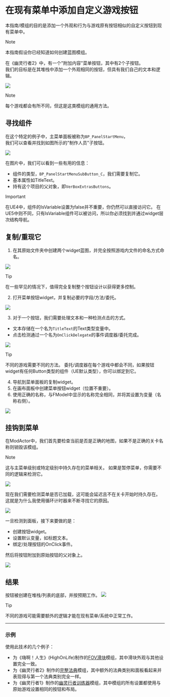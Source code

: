 # 在现有菜单中添加自定义游戏按钮
本指南/模组的目的是添加一个外观和行为与游戏原有按钮相似的自定义按钮到现有菜单中。<br>

> [!NOTE]  
> 本指南假设你已经知道如何创建蓝图模组。

在《幽灵行者2》中，有一个"附加内容"菜单按钮，其中有2个子按钮。<br>
我们的目标是在其堆栈中添加一个外观相同的按钮，但具有我们自己的文本和逻辑。

![](/Media/GameMenus/1.png)

> [!NOTE]  
> 每个游戏都会有所不同，但这是这类模组的通用方法。

## 寻找组件
在这个特定的例子中，主菜单面板被称为`BP_PanelStartMenu`，<br>
我们可以查看并找到如图所示的"制作人员"子按钮。

![](/Media/GameMenus/2.png)

在图片中，我们可以看到一些有用的信息：
- 组件的类型，`BP_PanelStartMenuSubButton_C`，我们需要复制它。
- 基本属性如TitleText。
- 持有这个项目的父对象，即`VerBoxExtrasButtons`。

> [!IMPORTANT]  
> 在UE4中，组件的IsVariable设置为false并不重要，你仍然可以直接访问它。
> 在UE5中则不同，只有IsVariable组件可以被访问，所以你必须找到并通过widget层次结构导航。


## 复制/重现它
1. 在其原始文件夹中创建两个widget蓝图，并完全按照游戏内文件的命名方式命名。

![](/Media/GameMenus/3.png)

> [!TIP]  
> 在一些罕见的情况下，值得完全复制整个按钮设计以获得更多控制。

2. 打开菜单按钮widget，并复制必要的字段/方法/委托。

![](/Media/GameMenus/4.png)

3. 对于一个按钮，我们需要处理文本和一种检测点击的方式。

- 文本存储在一个名为`TitleText`的Text类型变量中。
- 点击检测通过一个名为`OnClickDelegate`的事件调度器/委托完成。

![](/Media/GameMenus/4-1.png)

> [!TIP]  
> 不同的游戏需要不同的方法。
> 委托/调度器在每个游戏中都会不同，如果按钮widget有任何Button类型的组件（UE默认类型），你可以绑定到它。


4. 导航到菜单面板的复制widget。
5. 在画布面板中创建菜单按钮widget（位置不重要）。
6. 使用正确的名称，与FModel中显示的名称完全相同，并将其设置为变量（名称右侧）。

![](/Media/GameMenus/5.png)


## 挂钩到菜单
在ModActor中，我们首先要检查当前是否是正确的地图，如果不是正确的关卡名称则销毁该模组。

> [!NOTE]  
> 这与主菜单级别或特定级别中持久存在的菜单相关。
> 如果是暂停菜单，你需要不同的逻辑来检测它。

![](/Media/GameMenus/6.png)

现在我们需要检测菜单是否已加载，这可能会延迟且不在关卡开始时持久存在。<br>
这就是为什么我使用循环计时器来不断寻找它的原因。

![](/Media/GameMenus/7.png)

一旦检测到面板，接下来要做的是：
- 创建按钮widget。
- 设置默认变量，如标题文本。
- 绑定/处理按钮的OnClick事件。

然后将按钮附加到原始按钮的父对象上。

![](/Media/GameMenus/8.png)

## 结果
按钮被创建在堆栈/列表的底部，并按预期工作。
![](/Media/GameMenus/9.png)

> [!TIP]  
> 不同的游戏可能需要额外的逻辑才能在现有菜单/系统中正常工作。


<hr>

### 示例
使用此技术的几个例子：
- 为《嗨啊！人生》(HighOnLife)制作的[FOV滑块](https://www.nexusmods.com/highonlife/mods/5)模组，其中滑块外观与其他设置完全一致。
- 为《幽灵行者2》制作的[完整法典](https://www.nexusmods.com/ghostrunner2/mods/22)模组，其中额外的法典类别和面板看起来并表现得与第一个法典类别完全一样。
- 为《幽灵行者1》制作的[幽灵行者训练器](https://github.com/Dmgvol/Ghostrunner-Mods/blob/main/LogicMods/Trainer/trainer.md)模组，其中模组的所有设置都使用与原始游戏设置相同的按钮和布局。